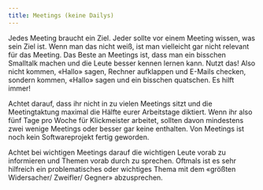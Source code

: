 ```yaml
---
title: Meetings (keine Dailys)
---
```


Jedes Meeting braucht ein Ziel. Jeder sollte vor einem Meeting wissen, was sein Ziel ist. Wenn man das nicht weiß, ist man vielleicht gar nicht relevant für das Meeting. Das Beste an Meetings ist, dass man ein bisschen Smalltalk machen und die Leute besser kennen lernen kann. Nutzt das! Also nicht kommen, «Hallo» sagen, Rechner aufklappen und E-Mails checken, sondern kommen, «Hallo» sagen und ein bisschen quatschen. Es hilft immer!

Achtet darauf, dass ihr nicht in zu vielen Meetings sitzt und die Meetingtaktung maximal die Hälfte eurer Arbeitstage diktiert. Wenn ihr also fünf Tage pro Woche für Klickmeister arbeitet, sollten davon mindestens zwei wenige Meetings oder besser gar keine enthalten. Von Meetings ist noch kein Softwareprojekt fertig geworden.

Achtet bei wichtigen Meetings darauf die wichtigen Leute vorab zu informieren und Themen vorab durch zu sprechen. Oftmals ist es sehr hilfreich ein problematisches oder wichtiges Thema mit dem «größten Widersacher/ Zweifler/ Gegner» abzusprechen.